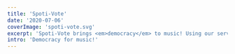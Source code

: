 ```yaml
---
title: 'Spoti-Vote'
date: '2020-07-06'
coverImage: 'spoti-vote.svg'
excerpt: 'Spoti-Vote brings <em>democracy</em> to music! Using our service you will be able to listen to music that <em>the group</em> wants. '
intro: 'Democracy for music!'
---
```

